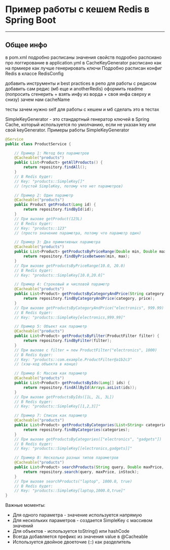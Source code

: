 # Пример работы с кешем Redis в Spring Boot

------------

## Общее инфо

в pom.xml подробно расписаны значения свойств
подробно распсиано про логгирование в application.yml
в CacheKeyGenerator расписано как на прмиере как лучше генерировать ключи
Подробно расписан конфиг Redis в классе RedisConfig

добавить инструменты и best practices в репо для работы с редисом
добавить сам редис (мб еще и anotherRedis)
оформить readme (попросить сгенерить + взять инфу из ворда + своя инфа сверху и снизу)
зачем нам сacheName

тесты
зачем нужно self для работы с кешем и мб сделать это в тестах



SimpleKeyGenerator - это стандартный генератор ключей в Spring Cache, который используется по умолчанию, если не указан key или свой keyGenerator.
Примеры работы SimpleKeyGenerator
```java
@Service
public class ProductService {

    // Пример 1: Метод без параметров
    @Cacheable("products")
    public List<Product> getAllProducts() {
        return repository.findAll();
    }
    // В Redis будет:
    // Key: "products::SimpleKey[]"
    // (пустой SimpleKey, потому что нет параметров)

    // Пример 2: Один параметр
    @Cacheable("products")
    public Product getProduct(Long id) {
        return repository.findById(id);
    }
    // При вызове getProduct(123L)
    // В Redis будет:
    // Key: "products::123"
    // (просто значение параметра, потому что параметр один)

    // Пример 3: Два примитивных параметра
    @Cacheable("products")
    public List<Product> getProductsByPriceRange(Double min, Double max) {
        return repository.findByPriceBetween(min, max);
    }
    // При вызове getProductsByPriceRange(10.0, 20.0)
    // В Redis будет:
    // Key: "products::SimpleKey[10.0,20.0]"

    // Пример 4: Строковый и числовой параметр
    @Cacheable("products")
    public List<Product> getProductsByCategoryAndPrice(String category, Double price) {
        return repository.findByCategoryAndPrice(category, price);
    }
    // При вызове getProductsByCategoryAndPrice("electronics", 999.99)
    // В Redis будет:
    // Key: "products::SimpleKey[electronics,999.99]"

    // Пример 5: Объект как параметр
    @Cacheable("products")
    public List<Product> getProductsByFilter(ProductFilter filter) {
        return repository.findByFilter(filter);
    }
    // При вызове с filter = new ProductFilter("electronics", 1000)
    // В Redis будет:
    // Key: "products::com.example.ProductFilter@a1b2c3"
    // (хэш-код объекта в конце)

    // Пример 6: Массив как параметр
    @Cacheable("products")
    public List<Product> getProductsByIds(Long[] ids) {
        return repository.findAllById(Arrays.asList(ids));
    }
    // При вызове getProductsByIds([1L, 2L, 3L])
    // В Redis будет:
    // Key: "products::SimpleKey[[1,2,3]]"

    // Пример 7: Список как параметр
    @Cacheable("products")
    public List<Product> getProductsByCategories(List<String> categories) {
        return repository.findByCategories(categories);
    }
    // При вызове getProductsByCategories(["electronics", "gadgets"])
    // В Redis будет:
    // Key: "products::SimpleKey[[electronics,gadgets]]"

    // Пример 8: Несколько разных типов параметров
    @Cacheable("products")
    public List<Product> searchProducts(String query, Double maxPrice, Boolean inStock) {
        return repository.search(query, maxPrice, inStock);
    }
    // При вызове searchProducts("laptop", 1000.0, true)
    // В Redis будет:
    // Key: "products::SimpleKey[laptop,1000.0,true]"
}
```
Важные моменты:
- Для одного параметра - значение используется напрямую
- Для нескольких параметров - создается SimpleKey с массивом значений
- Для объектов - используется toString() или hashCode
- Всегда добавляется префикс из значения value в @Cacheable
- Используется двойное двоеточие (::) как разделитель

